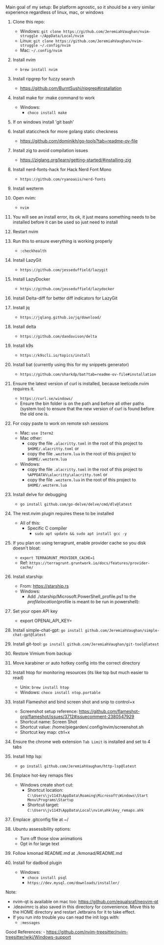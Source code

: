 Main goal of my setup: Be platform agnostic, so it should be a very similar experience regardless of linux, mac, or windows

1. Clone this repo:
    - Windows:
        `git clone https://github.com/JeremiahVaughan/nvim-struggle ~/AppData/Local/nvim`
    - Linux:
        `git clone https://github.com/JeremiahVaughan/nvim-struggle ~/.config/nvim`
    - Mac:
        `~/.config/nvim`
2. Install nvim
    - `brew install nvim`
3. Install ripgrep for fuzzy search
    - https://github.com/BurntSushi/ripgrep#installation
4. Install make for :make command to work
    - Windows:
        - `choco install make`
5. If on windows install 'git bash'
6. Install staticcheck for more golang static checkness
    - https://github.com/dominikh/go-tools?tab=readme-ov-file 
7. Install zig to avoid compilation issues
    - https://ziglang.org/learn/getting-started/#installing-zig
8. Install nerd-fonts-hack for Hack Nerd Font Mono
    - `https://github.com/ryanoasis/nerd-fonts`
9. Install wezterm
10. Open nvim:
    - `nvim`
11. You will see an install error, its ok, it just means something needs to be installed before it can be used so just need to install
12. Restart nvim
13. Run this to ensure everything is working properly
    - `:checkhealth`
14. Install LazyGit
    - `https://github.com/jesseduffield/lazygit`
15. Install LazyDocker
    - `https://github.com/jesseduffield/lazydocker`
16. Install Delta-diff for better diff indicators for LazyGit
17. Install jq
    - `https://jqlang.github.io/jq/download/`
18. Install delta
    - `https://github.com/dandavison/delta`
19. Install k9s
    - `https://k9scli.io/topics/install`
20. Install bat (currently using this for my snippets generator)
    - `https://github.com/sharkdp/bat?tab=readme-ov-file#installation`
21. Ensure the latest version of curl is installed, because leetcode.nvim requires it.
    - `https://curl.se/windows/`
    - Ensure the bin folder is on the path and before all other paths (system too) to ensure that the new version of curl is found before the old one is.

22. For copy paste to work on remote ssh sessions
    - Mac: `use Iterm2`
    - Mac other:
        - copy the file `.alacritty.toml` in the root of this project to `$HOME/.alacritty.toml`
            or
        - copy the file `.wezterm.lua` in the root of this project to `$HOME/.wezterm.lua`
    - Windows:
        - copy the file `.alacritty.toml` in the root of this project to `%APPDATA%\alacritty\alacritty.toml`
            or
        - copy the file `.wezterm.lua` in the root of this project to `$HOME/.wezterm.lua`
23. Install delve for debugging
    - `go install github.com/go-delve/delve/cmd/dlv@latest`
24. The rest.nvim plugin requires these to be installed
    - All of this:
        - Specific C compiler
            - `sudo apt update && sudo apt install gcc -y`
25. If you plan on using terragrunt, enable provider cache so you disk doesn't bloat:
    - `export TERRAGRUNT_PROVIDER_CACHE=1`
    - Ref: `https://terragrunt.gruntwork.io/docs/features/provider-cache/`
26. Install starship:
    - From: https://starship.rs
    - Windows:
        - Add ./starship/Microsoft.PowerShell_profile.ps1 to the $profile location ($profile is meant to be run in powershell):
27. Set your open API key
    - export OPENAI_API_KEY=<key here>
28. Install simple-chat-gpt:
    `go install github.com/JeremiahVaughan/simple-chat-gpt@latest`
29. Install git-tool:
    `go install github.com/JeremiahVaughan/git-tool@latest`
30. Restore Vimium from backup
31. Move karabiner or auto hotkey config into the correct directory
32. Install htop for monitoring resources (its like top but much easier to read)
    - Unix: `brew install htop`
    - Windows: `choco install ntop.portable`
33. Install Flameshot and bind screen shot and snip to control+x
    - Screenshot setup reference: https://github.com/flameshot-org/flameshot/issues/3712#issuecomment-2380547929
    - Shortcut name: Screen Shot
    - Shortcut value: /home/piegarden/.config/nvim/screenshot.sh
    - Shortcut key map: ctrl+x
34. Ensure the chrome web extension `Tab Limit` is installed and set to 4 tabs
35. Install http lsp:
    - `go install github.com/JeremiahVaughan/http-lsp@latest`
36. Emplace hot-key remaps files
    - Windows create short cut: 
        - Shortcut location: `C:\Users\jv1143\AppData\Roaming\Microsoft\Windows\Start Menu\Programs\Startup`
        - Shortcut target: `C:\Users\jv1143\AppData\Local\nvim\ahk\key_remaps.ahk`
37. Emplace .gitconfig file at ~/
38. Ubuntu assessibility options:
    - Turn off those slow animations
    - Opt in for large text
39. Follow kmonad README.md at ./kmonad/README.md
40. Install for dadbod plugin
    - Windows:
        - `choco install psql`
        - `https://dev.mysql.com/downloads/installer/`

    


Note:
- nvim-qt is available on mac too: https://github.com/equalsraf/neovim-qt
- .ideavimrc is also saved in this directory for convenience. Move this to the HOME directory and restart Jetbrains for it to take effect.
- If you run into trouble you can read the init logs with:
    - `:messages`

Good References:
    - https://github.com/nvim-treesitter/nvim-treesitter/wiki/Windows-support

